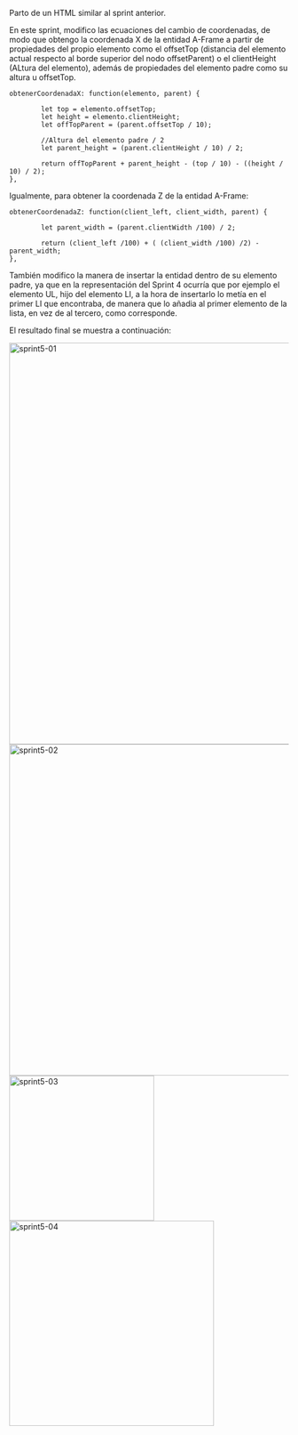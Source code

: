 
Parto de un HTML similar al sprint anterior.

En este sprint, modifico las ecuaciones del cambio de coordenadas, de modo que obtengo la coordenada X de la entidad 
A-Frame a partir de propiedades del propio elemento como el offsetTop (distancia del elemento actual respecto al borde superior del nodo offsetParent) o el clientHeight (ALtura del elemento), además de propiedades del elemento padre como su altura u offsetTop.

```
obtenerCoordenadaX: function(elemento, parent) {

        let top = elemento.offsetTop;
        let height = elemento.clientHeight;
        let offTopParent = (parent.offsetTop / 10);

        //Altura del elemento padre / 2
        let parent_height = (parent.clientHeight / 10) / 2;
        
        return offTopParent + parent_height - (top / 10) - ((height / 10) / 2);
},

```

Igualmente, para obtener la coordenada Z de la entidad A-Frame:

```
obtenerCoordenadaZ: function(client_left, client_width, parent) {

        let parent_width = (parent.clientWidth /100) / 2;

        return (client_left /100) + ( (client_width /100) /2) - parent_width;
},

```

También modifico la manera de insertar la entidad dentro de su elemento padre, ya que en la representación del Sprint 4 ocurría que por ejemplo el elemento UL, hijo del elemento LI, a la hora de insertarlo lo metía en el primer LI que encontraba, de manera que lo añadia al primer elemento de la lista, en vez de al tercero, como corresponde. 

El resultado final se muestra a continuación:


<img width="722" alt="sprint5-01" src="https://user-images.githubusercontent.com/5637203/59214047-8ef15480-8bb6-11e9-9aea-79523b2637d1.PNG">

<img width="596" alt="sprint5-02" src="https://user-images.githubusercontent.com/5637203/59214068-987abc80-8bb6-11e9-83e8-ab71914dd479.PNG">


<img width="261" alt="sprint5-03" src="https://user-images.githubusercontent.com/5637203/59214077-9e709d80-8bb6-11e9-9ff9-107025ac9656.PNG">


<img width="369" alt="sprint5-04" src="https://user-images.githubusercontent.com/5637203/59214097-a7616f00-8bb6-11e9-9141-435a1788ab19.PNG">





